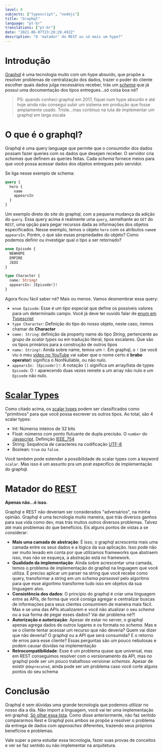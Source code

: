 ```yaml
---
level: 0
subjects: ["typescript", "nodejs"]
title: "Graphql"
language: "pt-br"
translations: ["pt-br"]
date: "2021-06-07T23:20:20.492Z"
description: "O 'matador' do REST ou só mais um hype?"
---
```


# Introdução

[Graphql](https://graphql.org/) é uma tecnologia muito com um hype absurdo, que propõe a resolver problemas de centralização dos dados, trazer o poder do cliente escolher quais dados julga necessários receber, trás um [_schema_](https://graphql.org/learn/schema/) que já possui uma documentação dos tipos entregues...só coisa boa né?

> PS: quando conheci graphql em 2017, fiquei num hype absurdo e até hoje ainda não consegui subir um sistema em produção que fosse amplamente usado. Triste...mas continuo na luta de implementar um graphql em larga escala

# O que é o graphql?

Graphql é uma query language que permite que o consumidor dos dados possam fazer queries com os dados que desejam receber. O servidor cria _schemas_ que definem as queries feitas. Cada _schema_ fornece meios para que você possa acessar dados dos objetos entregues pelo servidor.

Se liga nesse exemplo de schema:

```graphql
query {
  hero {
    name
    appearsIn
  }
}
```

Um exemplo direto do site do graphql, com a pequena mudança da adição do `query`. Essa query acima é realmente uma `query`, semelhante ao `GET` do `REST`, uma opção para pegar recursos dada as informações dos objetos especificados. Nesse exemplo, temos o objeto `hero` com os atributos `name`e `appearsIn`. Porém, o que são essas propriedades do objeto? Como podemos definir ou investigar qual o tipo a ser retornado?

```graphql
enum Episode {
  NEWHOPE
  EMPIRE
  JEDI
}

type Character {
  name: String!
  appearsIn: [Episode!]!
}
```

Agora ficou fácil saber né? Mais ou menos. Vamos desmembrar essa query:

- `enum Episode`: Esse é um tipo especial que define os possíveis valores para um determinado campo. Você já deve ter ouvido falar de [enum em Typescript](https://www.typescriptlang.org/docs/handbook/enums.html)
- `type Character`: Definição do tipo do nosso objeto, neste caso, iremos chamar de **Character**
- `name: String`: definição da property name do tipo _String_, pertencente ao grupo de _scalar types_ ou em tradução literal, tipos escalares. Que são os tipos primários para a construção de outros tipos
- `name: String!`: Ainda sobre name, temos um `!`. Em graphql, o `!` (se você viu o meu [vídeo no YouTube](https://www.youtube.com/watch?v=EUJ5vWBT2iA&) vai saber que o nome certo é **brabo operator**) significa o NonNullable, ou não nulo.
- `appearsIn: [Episode!]!`: A notação `[]` significa um array/lista de types `Episode`. O `!` aparecendo duas vezes remete a um array não nulo e um `Episode` não nulo.

# [Scalar Types](https://graphql.org/learn/schema/#scalar-types)

Como citado acima, os [scalar types](https://graphql.org/learn/schema/#scalar-types) podem ser classificados como "primitivos" para que você possa escrever os outros tipos. Ao total, são 4 scalar types:

- Int: Números inteiros de 32 bits
- Float: números com ponto flutuante de dupla precisão. O `number` do [Javascript](https://www.w3schools.com/js/js_numbers.asp). Definição [IEEE_754](https://en.wikipedia.org/wiki/IEEE_754)
- String: Sequência de caracteres na codificação [UTF-8](https://datatracker.ietf.org/doc/html/rfc3629)
- Boolean: `true` ou `false`.

Você também pode estender a possibilidade de scalar types com a keyword `scalar`. Mas isso é um assunto pra um post específico de implementação do graphql.

# Matador do [REST](https://en.wikipedia.org/wiki/Representational_state_transfer)

**Apenas não...é isso.**

Graphql e REST não deveriam ser considerados "adversários", na minha opinião. Graphql é uma tecnologia muito maneira, que trás diversos ganhos para sua vida como dev, mas trás muitos outros diversos problemas. Talvez até mais problemas do que benefícios. Eis alguns pontos de vistas a se considerar:

- **Mais uma camada de abstração**: É isso, o graphql acrescenta mais uma camada entre os seus dados e a lógica da sua aplicação. Isso pode não ser muito levado em conta por que utilizamos frameworks que abstraem isso, mas não se esqueça, a abstração está no framework.
- **Qualidade da implementação**: Ainda sobre acrescentar uma camada, temos o problema de implementação do graphql na linguagem que você utiliza. É preciso aplicar um parser na string que você recebe como query, transformar a string em um *schema parseavel* pelo algoritmo para que esse algoritmo transforme tudo isso em objetos da sua linguagem alvo.
- **Consistência dos dados**: O princípio do graphql é criar uma linguagem entre as APIs, de forma que você consiga agregar e centralizar buscas de informações para seus clientes consumirem de maneira mais fácil. Mas e se uma das APIs atualizarem e você não atualizar o seu *schema* ou a sua forma de pegar esses dados? Vai dar problema né?!
- **Autorização e autorização**: Apesar de estar no server, o graphql apenas agrega dados de outros lugares e os formata no *schema*. Mas e se o cliente tentar acessar um recurso que não deveria? Quem vai dizer que não deveria? O graphql ou a API que será consumida? E o retorno de erros para esse cliente? Essas perguntas são um pouco nebulosas e podem causar dúvidas na implementação
- **Retrocompatibilidade**: Esse é um problema quase que universal, mas em REST conseguimos resolver com o versionamento da API, mas no graphql pode ser um pouco trabalhoso versionar *schemas*. Apesar de existir `@deprecated`, ainda pode ser um problema caso você corte alguns pontos do seu schema

# Conclusão

Graphql é sem dúvidas uma grande tecnologia que podemos utilizar no nosso dia a dia. Não import a linguagem, você vai ter uma implementação em graphql. [Só olhar essa lista](https://graphql.org/code/). Como disse anteriormente, não faz sentido compararmos Rest e Graphql pois ambos se propõe a resolver o problema da entrega de dados com *approaches* diferentes, trazendo seus próprios benefícios e problemas.

Vale super a pena estudar essa tecnologia, fazer suas provas de conceitos e ver se faz sentido ou não implementar na arquitetura. 